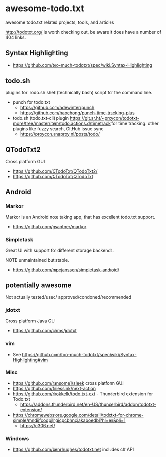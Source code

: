 # awesome-todo.txt

awesome todo.txt related projects, tools, and articles

http://todotxt.org/ is worth checking out, be aware it does have a number of 404 links.

## Syntax Highlighting

  * https://github.com/too-much-todotxt/spec/wiki/Syntax-Highlighting


## todo.sh

plugins for Todo.sh shell (technically bash) script for the command line.

  * punch for todo.txt
      * https://github.com/adewinter/punch
      * https://github.com/haochong/punch-time-tracking-plus
  * todo.sh (todo.txt-cli) plugin https://git.sr.ht/~proycon/todotxt-more/tree/master/item/todo.actions.d/timetrack for time tracking. other plugins like fuzzy search, GitHub issue sync
      * https://proycon.anaproy.nl/posts/todo/

## QTodoTxt2

Cross platform GUI

  * https://github.com/QTodoTxt/QTodoTxt2/
  * https://github.com/QTodoTxt/QTodoTxt

## Android

### Markor

Markor is an Android note taking app, that has excellent todo.txt support.

  * https://github.com/gsantner/markor

### Simpletask

Great UI with support for different storage backends.

NOTE unmaintained but stable.

  * https://github.com/mpcjanssen/simpletask-android/

## potentially awesome

Not actually tested/used/
approved/condoned/recommended

### jdotxt

Cross platform Java GUI

  * https://github.com/chms/jdotxt

### vim

  * See https://github.com/too-much-todotxt/spec/wiki/Syntax-Highlighting#vim


### Misc

  * https://github.com/ransome1/sleek cross platform GUI
  * https://github.com/fniessink/next-action
  * https://github.com/rkokkelk/todo.txt-ext - Thunderbird extension for Todo.txt
      * https://addons.thunderbird.net/en-US/thunderbird/addon/todotxt-extension/
  * https://chromewebstore.google.com/detail/todotxt-for-chrome-simple/mndijfcodpjlhgjcpcbhncjakaboedbl?hl=en&pli=1
      * https://c306.net/

### Windows

  * https://github.com/benrhughes/todotxt.net includes c# API

